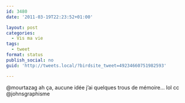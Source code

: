 ```yaml
---
id: 3480
date: '2011-03-19T22:23:52+01:00'

layout: post
categories:
  - Vis ma vie
tags:
  - tweet
format: status
publish_social: no
guid: 'http://tweets.local/?birdsite_tweet=49234660751982593'

---
```


@mourtazag ah ça, aucune idée j’ai quelques trous de mémoire… lol cc @johnsgraphisme